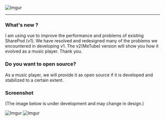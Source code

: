 ![Imgur](https://cdn-images-1.medium.com/max/1600/1*H4uJnCQuAfIlqJGekzYffw.jpeg)
***

### What's new ?
I am using vue to improve the performance and problems of existing SharePod (v1). We have resolved and redesigned many of the problems we encountered in developing v1. The v2(MeTube) version will show you how it evolved as a music player. Thank you.

### Do you want to open source?
As a music player, we will provide it as open source if it is developed and stabilized to a certain extent.

### Screenshot
(The image below is under development and may change in design.)

![Imgur](https://i.imgur.com/30UDGeI.png)
![Imgur](https://i.imgur.com/60VjqhN.png)
